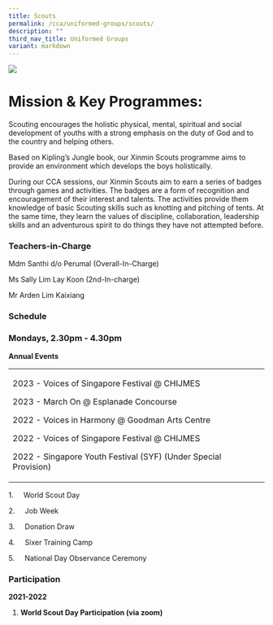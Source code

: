```yaml
---
title: Scouts
permalink: /cca/uniformed-groups/scouts/
description: ""
third_nav_title: Uniformed Groups
variant: markdown
---
```

![](/images/CCA/scouts%20s.jpg)


# **Mission &amp; Key Programmes:**

Scouting encourages the holistic physical, mental, spiritual and social development of youths with a strong emphasis on the duty of God and to the country and helping others.

Based on Kipling’s Jungle book, our Xinmin Scouts programme aims to provide an environment which develops the boys holistically.

During our CCA sessions, our Xinmin Scouts aim to earn a series of badges through games and activities. The badges are a form of recognition and encouragement of their interest and talents. The activities provide them knowledge of basic Scouting skills such as knotting and pitching of tents. At the same time, they learn the values of discipline, collaboration, leadership skills and an adventurous spirit to do things they have not attempted before.

### Teachers-in-Charge

Mdm Santhi d/o Perumal (Overall-In-Charge)

Ms Sally Lim Lay Koon (2nd-In-charge)

Mr Arden Lim Kaixiang

### Schedule

### Mondays, 2.30pm - 4.30pm

**Annual Events**

<table cellpadding="0" cellspacing="0" width="100%"><tbody><tr><td><div><p class="MsoNoSpacing"><span style="font-size:12.0pt">2023 - Voices of Singapore Festival @ CHIJMES</span></p><p class="MsoNoSpacing"><span style="font-size:12.0pt">2023 - March On @ Esplanade Concourse</span></p><p class="MsoNoSpacing"><span style="font-size:12.0pt">2022 - Voices in Harmony @ Goodman Arts Centre</span></p><p class="MsoNoSpacing"><span style="font-size:12.0pt">2022 - Voices of Singapore Festival @ CHIJMES</span></p><p class="MsoNoSpacing"><span style="font-size:12.0pt">2022 - Singapore Youth Festival (SYF) (Under Special Provision)</span></p></div></td></tr></tbody></table>

1.&nbsp;&nbsp;&nbsp;&nbsp; World Scout Day

2.&nbsp;&nbsp;&nbsp;&nbsp; Job Week

3.&nbsp;&nbsp;&nbsp;&nbsp; Donation Draw

4.&nbsp;&nbsp;&nbsp;&nbsp; Sixer Training Camp

5.&nbsp;&nbsp;&nbsp;&nbsp; National Day Observance Ceremony

### Participation

**2021-2022**

1.  **World Scout Day Participation (via zoom)**
